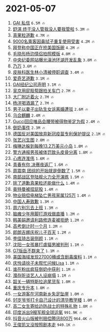 # 2021-05-07

1. [GAI 私信](https://s.weibo.com/weibo?q=GAI%20%E7%A7%81%E4%BF%A1&Refer=top) `6.5M 🔥`
1. [舒淇 终于没人管我没人要我管啦](https://s.weibo.com/weibo?q=%E8%88%92%E6%B7%87%20%E7%BB%88%E4%BA%8E%E6%B2%A1%E4%BA%BA%E7%AE%A1%E6%88%91%E6%B2%A1%E4%BA%BA%E8%A6%81%E6%88%91%E7%AE%A1%E5%95%A6&Refer=top) `5.3M 🔥`
1. [真果粒道歉](https://s.weibo.com/weibo?q=%23%E7%9C%9F%E6%9E%9C%E7%B2%92%E9%81%93%E6%AD%89%23&Refer=top) `4.7M 🔥`
1. [9000名乘客因鼻拭子重复使用受害](https://s.weibo.com/weibo?q=%239000%E5%90%8D%E4%B9%98%E5%AE%A2%E5%9B%A0%E9%BC%BB%E6%8B%AD%E5%AD%90%E9%87%8D%E5%A4%8D%E4%BD%BF%E7%94%A8%E5%8F%97%E5%AE%B3%23&Refer=top) `4.2M 🔥`
1. [拜登称中国正在抢美国饭碗](https://s.weibo.com/weibo?q=%23%E6%8B%9C%E7%99%BB%E7%A7%B0%E4%B8%AD%E5%9B%BD%E6%AD%A3%E5%9C%A8%E6%8A%A2%E7%BE%8E%E5%9B%BD%E9%A5%AD%E7%A2%97%23&Refer=top) `4.2M 🔥`
1. [毛晓彤杨玏情侣拍照模版](https://s.weibo.com/weibo?q=%23%E6%AF%9B%E6%99%93%E5%BD%A4%E6%9D%A8%E7%8E%8F%E6%83%85%E4%BE%A3%E6%8B%8D%E7%85%A7%E6%A8%A1%E7%89%88%23&Refer=top) `4.0M 🔥`
1. [中央纪委网站曝光滇池环湖开发乱象](https://s.weibo.com/weibo?q=%23%E4%B8%AD%E5%A4%AE%E7%BA%AA%E5%A7%94%E7%BD%91%E7%AB%99%E6%9B%9D%E5%85%89%E6%BB%87%E6%B1%A0%E7%8E%AF%E6%B9%96%E5%BC%80%E5%8F%91%E4%B9%B1%E8%B1%A1%23&Refer=top) `3.8M 🔥`
1. [乃万](https://s.weibo.com/weibo?q=%E4%B9%83%E4%B8%87&Refer=top) `3.6M 🔥`
1. [皮肤科医生林小清被停职调查](https://s.weibo.com/weibo?q=%23%E7%9A%AE%E8%82%A4%E7%A7%91%E5%8C%BB%E7%94%9F%E6%9E%97%E5%B0%8F%E6%B8%85%E8%A2%AB%E5%81%9C%E8%81%8C%E8%B0%83%E6%9F%A5%23&Refer=top) `3.4M 🔥`
1. [爱奇艺道歉](https://s.weibo.com/weibo?q=%E7%88%B1%E5%A5%87%E8%89%BA%E9%81%93%E6%AD%89&Refer=top) `3.1M 🔥`
1. [GAI经纪公司声明](https://s.weibo.com/weibo?q=%23GAI%E7%BB%8F%E7%BA%AA%E5%85%AC%E5%8F%B8%E5%A3%B0%E6%98%8E%23&Refer=top) `3.1M 🔥`
1. [吴京用屁股帮跟拍关车门](https://s.weibo.com/weibo?q=%E5%90%B4%E4%BA%AC%E7%94%A8%E5%B1%81%E8%82%A1%E5%B8%AE%E8%B7%9F%E6%8B%8D%E5%85%B3%E8%BD%A6%E9%97%A8&Refer=top) `2.7M 🔥`
1. [大厂附近着火](https://s.weibo.com/weibo?q=%E5%A4%A7%E5%8E%82%E9%99%84%E8%BF%91%E7%9D%80%E7%81%AB&Refer=top) `2.7M 🔥`
1. [杨洋喝酒漏了](https://s.weibo.com/weibo?q=%23%E6%9D%A8%E6%B4%8B%E5%96%9D%E9%85%92%E6%BC%8F%E4%BA%86%23&Refer=top) `2.7M 🔥`
1. [男子以妻子出轨生女诉离婚遭驳](https://s.weibo.com/weibo?q=%23%E7%94%B7%E5%AD%90%E4%BB%A5%E5%A6%BB%E5%AD%90%E5%87%BA%E8%BD%A8%E7%94%9F%E5%A5%B3%E8%AF%89%E7%A6%BB%E5%A9%9A%E9%81%AD%E9%A9%B3%23&Refer=top) `2.6M 🔥`
1. [乌合麒麟](https://s.weibo.com/weibo?q=%E4%B9%8C%E5%90%88%E9%BA%92%E9%BA%9F&Refer=top) `2.4M 🔥`
1. [Gucci回应唯品会腰带被得物鉴定为假](https://s.weibo.com/weibo?q=%23Gucci%E5%9B%9E%E5%BA%94%E5%94%AF%E5%93%81%E4%BC%9A%E8%85%B0%E5%B8%A6%E8%A2%AB%E5%BE%97%E7%89%A9%E9%89%B4%E5%AE%9A%E4%B8%BA%E5%81%87%23&Refer=top) `2.4M 🔥`
1. [倒奶事件](https://s.weibo.com/weibo?q=%23%E5%80%92%E5%A5%B6%E4%BA%8B%E4%BB%B6%23&Refer=top) `2.3M 🔥`
1. [德国反对美国放弃新冠疫苗专利保护提议](https://s.weibo.com/weibo?q=%23%E5%BE%B7%E5%9B%BD%E5%8F%8D%E5%AF%B9%E7%BE%8E%E5%9B%BD%E6%94%BE%E5%BC%83%E6%96%B0%E5%86%A0%E7%96%AB%E8%8B%97%E4%B8%93%E5%88%A9%E4%BF%9D%E6%8A%A4%E6%8F%90%E8%AE%AE%23&Refer=top) `2.1M 🔥`
1. [张艺兴生图](https://s.weibo.com/weibo?q=%23%E5%BC%A0%E8%89%BA%E5%85%B4%E7%94%9F%E5%9B%BE%23&Refer=top) `2.0M 🔥`
1. [梅琳达躲到每晚13.2万美元小岛](https://s.weibo.com/weibo?q=%23%E6%A2%85%E7%90%B3%E8%BE%BE%E8%BA%B2%E5%88%B0%E6%AF%8F%E6%99%9A13.2%E4%B8%87%E7%BE%8E%E5%85%83%E5%B0%8F%E5%B2%9B%23&Refer=top) `1.8M 🔥`
1. [警方通报男孩被体罚致头皮骨分离](https://s.weibo.com/weibo?q=%23%E8%AD%A6%E6%96%B9%E9%80%9A%E6%8A%A5%E7%94%B7%E5%AD%A9%E8%A2%AB%E4%BD%93%E7%BD%9A%E8%87%B4%E5%A4%B4%E7%9A%AE%E9%AA%A8%E5%88%86%E7%A6%BB%23&Refer=top) `1.8M 🔥`
1. [心疼连淮伟](https://s.weibo.com/weibo?q=%23%E5%BF%83%E7%96%BC%E8%BF%9E%E6%B7%AE%E4%BC%9F%23&Refer=top) `1.6M 🔥`
1. [青春有你 决赛夜返厂](https://s.weibo.com/weibo?q=%E9%9D%92%E6%98%A5%E6%9C%89%E4%BD%A0%20%E5%86%B3%E8%B5%9B%E5%A4%9C%E8%BF%94%E5%8E%82&Refer=top) `1.6M 🔥`
1. [周震南 团综的开始就是倒数了](https://s.weibo.com/weibo?q=%E5%91%A8%E9%9C%87%E5%8D%97%20%E5%9B%A2%E7%BB%BC%E7%9A%84%E5%BC%80%E5%A7%8B%E5%B0%B1%E6%98%AF%E5%80%92%E6%95%B0%E4%BA%86&Refer=top) `1.5M 🔥`
1. [南部战区登陆舰火力全开演练](https://s.weibo.com/weibo?q=%23%E5%8D%97%E9%83%A8%E6%88%98%E5%8C%BA%E7%99%BB%E9%99%86%E8%88%B0%E7%81%AB%E5%8A%9B%E5%85%A8%E5%BC%80%E6%BC%94%E7%BB%83%23&Refer=top) `1.5M 🔥`
1. [除了道歉真果粒还能做什么](https://s.weibo.com/weibo?q=%23%E9%99%A4%E4%BA%86%E9%81%93%E6%AD%89%E7%9C%9F%E6%9E%9C%E7%B2%92%E8%BF%98%E8%83%BD%E5%81%9A%E4%BB%80%E4%B9%88%23&Refer=top) `1.4M 🔥`
1. [奥特曼被捏屁股](https://s.weibo.com/weibo?q=%23%E5%A5%A5%E7%89%B9%E6%9B%BC%E8%A2%AB%E6%8D%8F%E5%B1%81%E8%82%A1%23&Refer=top) `1.4M 🔥`
1. [物业赔偿电梯坠亡男孩家属125万](https://s.weibo.com/weibo?q=%E7%89%A9%E4%B8%9A%E8%B5%94%E5%81%BF%E7%94%B5%E6%A2%AF%E5%9D%A0%E4%BA%A1%E7%94%B7%E5%AD%A9%E5%AE%B6%E5%B1%9E125%E4%B8%87&Refer=top) `1.4M 🔥`
1. [中国人寿致歉](https://s.weibo.com/weibo?q=%E4%B8%AD%E5%9B%BD%E4%BA%BA%E5%AF%BF%E8%87%B4%E6%AD%89&Refer=top) `1.3M 🔥`
1. [周六别忘去上班](https://s.weibo.com/weibo?q=%23%E5%91%A8%E5%85%AD%E5%88%AB%E5%BF%98%E5%8E%BB%E4%B8%8A%E7%8F%AD%23&Refer=top) `1.3M 🔥`
1. [脑瘫少年用脚打游戏做直播](https://s.weibo.com/weibo?q=%23%E8%84%91%E7%98%AB%E5%B0%91%E5%B9%B4%E7%94%A8%E8%84%9A%E6%89%93%E6%B8%B8%E6%88%8F%E5%81%9A%E7%9B%B4%E6%92%AD%23&Refer=top) `1.2M 🔥`
1. [韩美娟邀请利路修连麦被拒绝](https://s.weibo.com/weibo?q=%23%E9%9F%A9%E7%BE%8E%E5%A8%9F%E9%82%80%E8%AF%B7%E5%88%A9%E8%B7%AF%E4%BF%AE%E8%BF%9E%E9%BA%A6%E8%A2%AB%E6%8B%92%E7%BB%9D%23&Refer=top) `1.2M 🔥`
1. [高考倒计时一个月](https://s.weibo.com/weibo?q=%23%E9%AB%98%E8%80%83%E5%80%92%E8%AE%A1%E6%97%B6%E4%B8%80%E4%B8%AA%E6%9C%88%23&Refer=top) `1.2M 🔥`
1. [郎朗吉娜庆祝儿子百天](https://s.weibo.com/weibo?q=%E9%83%8E%E6%9C%97%E5%90%89%E5%A8%9C%E5%BA%86%E7%A5%9D%E5%84%BF%E5%AD%90%E7%99%BE%E5%A4%A9&Refer=top) `1.2M 🔥`
1. [李佳琦古装侧颜](https://s.weibo.com/weibo?q=%23%E6%9D%8E%E4%BD%B3%E7%90%A6%E5%8F%A4%E8%A3%85%E4%BE%A7%E9%A2%9C%23&Refer=top) `1.1M 🔥`
1. [沈阳一女孩暴打虐猫男被判刑](https://s.weibo.com/weibo?q=%E6%B2%88%E9%98%B3%E4%B8%80%E5%A5%B3%E5%AD%A9%E6%9A%B4%E6%89%93%E8%99%90%E7%8C%AB%E7%94%B7%E8%A2%AB%E5%88%A4%E5%88%91&Refer=top) `1.1M 🔥`
1. [G7版岳不群来了](https://s.weibo.com/weibo?q=%23G7%E7%89%88%E5%B2%B3%E4%B8%8D%E7%BE%A4%E6%9D%A5%E4%BA%86%23&Refer=top) `1.1M 🔥`
1. [美国海域发现27000桶或含剧毒废料](https://s.weibo.com/weibo?q=%23%E7%BE%8E%E5%9B%BD%E6%B5%B7%E5%9F%9F%E5%8F%91%E7%8E%B027000%E6%A1%B6%E6%88%96%E5%90%AB%E5%89%A7%E6%AF%92%E5%BA%9F%E6%96%99%23&Refer=top) `1.1M 🔥`
1. [庆怜请徐子未帮忙问候Lisa](https://s.weibo.com/weibo?q=%23%E5%BA%86%E6%80%9C%E8%AF%B7%E5%BE%90%E5%AD%90%E6%9C%AA%E5%B8%AE%E5%BF%99%E9%97%AE%E5%80%99Lisa%23&Refer=top) `1.1M 🔥`
1. [谁在粉丝疯狂倒奶中获利](https://s.weibo.com/weibo?q=%23%E8%B0%81%E5%9C%A8%E7%B2%89%E4%B8%9D%E7%96%AF%E7%8B%82%E5%80%92%E5%A5%B6%E4%B8%AD%E8%8E%B7%E5%88%A9%23&Refer=top) `1.1M 🔥`
1. [濮存昕谈艺人人设崩塌](https://s.weibo.com/weibo?q=%23%E6%BF%AE%E5%AD%98%E6%98%95%E8%B0%88%E8%89%BA%E4%BA%BA%E4%BA%BA%E8%AE%BE%E5%B4%A9%E5%A1%8C%23&Refer=top) `1.1M 🔥`
1. [韶关一辆特斯拉追尾货车](https://s.weibo.com/weibo?q=%23%E9%9F%B6%E5%85%B3%E4%B8%80%E8%BE%86%E7%89%B9%E6%96%AF%E6%8B%89%E8%BF%BD%E5%B0%BE%E8%B4%A7%E8%BD%A6%23&Refer=top) `1.0M 🔥`
1. [重庆专升本](https://s.weibo.com/weibo?q=%E9%87%8D%E5%BA%86%E4%B8%93%E5%8D%87%E6%9C%AC&Refer=top) `1.0M 🔥`
1. [一女游客在河南新乡失足坠崖](https://s.weibo.com/weibo?q=%23%E4%B8%80%E5%A5%B3%E6%B8%B8%E5%AE%A2%E5%9C%A8%E6%B2%B3%E5%8D%97%E6%96%B0%E4%B9%A1%E5%A4%B1%E8%B6%B3%E5%9D%A0%E5%B4%96%23&Refer=top) `1.0M 🔥`
1. [91岁爷爷打卡自己设计的清华教学楼](https://s.weibo.com/weibo?q=%2391%E5%B2%81%E7%88%B7%E7%88%B7%E6%89%93%E5%8D%A1%E8%87%AA%E5%B7%B1%E8%AE%BE%E8%AE%A1%E7%9A%84%E6%B8%85%E5%8D%8E%E6%95%99%E5%AD%A6%E6%A5%BC%23&Refer=top) `1.0M 🔥`
1. [高二女生寄给边防战士的特殊礼物](https://s.weibo.com/weibo?q=%E9%AB%98%E4%BA%8C%E5%A5%B3%E7%94%9F%E5%AF%84%E7%BB%99%E8%BE%B9%E9%98%B2%E6%88%98%E5%A3%AB%E7%9A%84%E7%89%B9%E6%AE%8A%E7%A4%BC%E7%89%A9&Refer=top) `1.0M 🔥`
1. [印度派出9艘军舰全球运氧](https://s.weibo.com/weibo?q=%23%E5%8D%B0%E5%BA%A6%E6%B4%BE%E5%87%BA9%E8%89%98%E5%86%9B%E8%88%B0%E5%85%A8%E7%90%83%E8%BF%90%E6%B0%A7%23&Refer=top) `991.9K 🔥`
1. [抖音火山版被判赔偿腾讯800万](https://s.weibo.com/weibo?q=%23%E6%8A%96%E9%9F%B3%E7%81%AB%E5%B1%B1%E7%89%88%E8%A2%AB%E5%88%A4%E8%B5%94%E5%81%BF%E8%85%BE%E8%AE%AF800%E4%B8%87%23&Refer=top) `964.4K 🔥`
1. [王俊凯又没按照剧本走](https://s.weibo.com/weibo?q=%23%E7%8E%8B%E4%BF%8A%E5%87%AF%E5%8F%88%E6%B2%A1%E6%8C%89%E7%85%A7%E5%89%A7%E6%9C%AC%E8%B5%B0%23&Refer=top) `949.1K 🔥`
